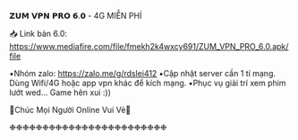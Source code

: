  𝗭𝗨𝗠 𝗩𝗣𝗡 𝗣𝗥𝗢 𝟲.𝟬 - 4G MIỄN PHÍ

📥 Link bản 6.0: https://www.mediafire.com/file/fmekh2k4wxcy691/ZUM_VPN_PRO_6.0.apk/file

▪️Nhóm zalo: https://zalo.me/g/rdslei412
▪️Cập nhật server cần 1 tí mạng. Dùng Wifi/4G hoặc app vpn khác để kích mạng.
▪️Phục vụ giải trí xem phim lướt wed...  Game hên xui :))

💓Chúc Mọi Người Online Vui Vẻ💓

❉❉❉❉❉❉❉❉❉❉❉❉❉❉❉❉❉❉❉❉❉❉❉❉
